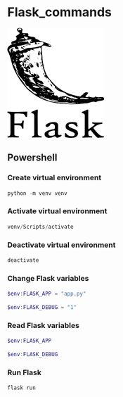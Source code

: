 # Flask_commands

<img src="https://github.com/rodrigosistemas/flask_commands/blob/main/images/flask-logo.png?raw=true" alt="Flask logo" width="220" height="250">

## Powershell

### Create virtual environment
```PowerShell
python -m venv venv
```

### Activate virtual environment
```PowerShell
venv/Scripts/activate
```

### Deactivate virtual environment
```PowerShell
deactivate
```

### Change Flask variables
```PowerShell
$env:FLASK_APP = "app.py"
```

```PowerShell
$env:FLASK_DEBUG = "1"
```

### Read Flask variables
```PowerShell
$env:FLASK_APP
```

```PowerShell
$env:FLASK_DEBUG
```

### Run Flask
```PowerShell
flask run
```
